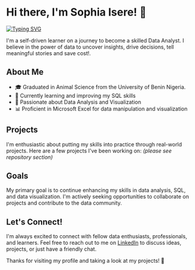 # Hi there, I'm Sophia Isere! 👋

[![Typing SVG](https://readme-typing-svg.demolab.com?font=Fira+Code&pause=1000&color=2EC610&width=435&lines=welcome+to+my+Github+profile!!;I+hope+you+stick+around.%F0%9F%98%8A)](https://git.io/typing-svg)

I'm a self-driven learner on a journey to become a skilled Data Analyst. I believe in the power of data to uncover insights, drive decisions, tell meaningful stories and save cost!.

## About Me

- 🎓 Graduated in Animal Science from the University of Benin Nigeria.
- 🌱 Currently learning and improving my SQL skills
- 💼 Passionate about Data Analysis and Visualization
- 📊 Proficient in Microsoft Excel for data manipulation and visualization

## Projects

I'm enthusiastic about putting my skills into practice through real-world projects. Here are a few projects I've been working on:
_(please see repository section)_
  
## Goals

My primary goal is to continue enhancing my skills in data analysis, SQL, and data visualization. I'm actively seeking opportunities to collaborate on projects and contribute to the data community.

## Let's Connect!

I'm always excited to connect with fellow data enthusiasts, professionals, and learners. Feel free to reach out to me on [LinkedIn](www.linkedin.com/in/sophia-isere) to discuss ideas, projects, or just have a friendly chat.

Thanks for visiting my profile and taking a look at my projects! 🚀
<!---
SophiaIsere/SophiaIsere is a ✨ special ✨ repository because its `README.md` (this file) appears on your GitHub profile.
You can click the Preview link to take a look at your changes.
--->

